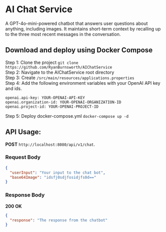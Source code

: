 # AI Chat Service
A GPT-4o-mini-powered chatbot that answers user questions about anything, including images. It maintains short-term context by recalling up to the three most recent messages in the conversation.

## Download and deploy using Docker Compose
Step 1: Clone the project `git clone https://github.com/RyanBurnsworth/AIChatService`  
Step 2: Navigate to the AIChatService root directory  
Step 3: Create ```/src/main/resources/applications.properties```  
Step 4: Add the following environment variables with your OpenAI API key and ids.  
```
openai.api-key: YOUR-OPENAI-API-KEY
openai.organization-id: YOUR-OPENAI-ORGANIZATION-ID
openai.project-id: YOUR-OPENAI-PROJECT-ID
```

Step 5: Deploy docker-compose.yml `docker-compose up -d`  

## API Usage:
**POST** `http://localhost:8080/api/v1/chat`.  

### Request Body

```json
{
  "userInput": "Your input to the chat bot",
  "base64Image": "idsfj0sdjfosidjfs0d=="  
}
```

### Response Body
**200 OK**  
```json
{
  "response": "The response from the chatbot"
}
```

